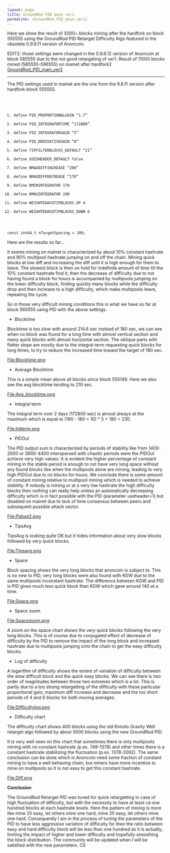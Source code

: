 ```yaml
---
layout: page
title: GroundRod PID main ver1
permalink: /GroundRod_PID_main_ver1/
---
```


Here we show the result of 5000+ blocks mining after the hardfork on block 555555 using the GroundRod PID Retarget Difficulty Algo featured in the obsolete 0.9.6.11 version of Anoncoin.

EDIT2: those settings were changed in the 0.9.6.12 version of Anoncoin at block 585555 due to the not good retargeting of ver1. Result of 11000 blocks mined (585555-596555) on mainet after hardfork2 [GroundRod_PID_main_ver2](/GroundRod_PID_main_ver2 "wikilink")

------------------------------------------------------------------------

The PID settings used in mainet are the one from the 9.6.11 version after hardfork-block 555555.

<code>

1.  define PID_PROPORTIONALGAIN “1.7”
2.  define PID_INTEGRATORTIME “172800”
3.  define PID_INTEGRATORGAIN “5”
4.  define PID_DERIVATIVEGAIN “0”
5.  define TIPFILTERBLOCKS_DEFAULT “21”
6.  define USESHEADER_DEFAULT false
7.  define NMAXDIFFINCREASE “200”
8.  define NMAXDIFFDECREASE “170”
9.  define DMININTEGRATOR 170
10. define DMAXINTEGRATOR 190
11. define WEIGHTEDAVGTIPBLOCKS_UP 4
12. define WEIGHTEDAVGTIPBLOCKS_DOWN 6

const int64_t nTargetSpacing = 180; </code>

Here are the results so far...

It seems mining on mainet is characterized by about 10% constant hashrate and 90% multipool hashrate jumping on and off the chain. Mining quick blocks at low diff and increasing the diff until it is high enough for them to leave. The slowest block is then on hold for indefinite amount of time till the 10% constant hashrate find it, then the decrease of difficulty due to not having found a block for hours is accompanied by multipools jumping on the lower difficulty block, finding quickly many blocks while the difficulty drop and then increase to a high difficulty, which make multipools leave, repeating the cycle.

So in those very difficult mining conditions this is what we have so far at block 560555 using PID with the above settings.

-   Blocktime

Blocktime is too slow with around 214.6 sec instead of 180 sec, we can see when no block was found for a long time with almost vertical section and many quick blocks with almost horizontal section. The oblique parts with flatter slope are mostly due to the integral term requesting quick blocks for long times, to try to reduce the increased time toward the target of 180 sec.

[<File:Blocktime.png>](/File:Blocktime.png "wikilink")

-   Average Blocktime

This is a simple mean above all blocks since block 555149. Here we also see the avg blocktime tending to 210 sec.

[<File:Avg_blocktime.png>](/File:Avg_blocktime.png "wikilink")

-   Integral term

The integral term over 2 days (172800 sec) is almost always at the maximum which is equal to (190 - 180 = 10) \* 5 + 180 = 230.

[<File:Intterm.png>](/File:Intterm.png "wikilink")

-   PIDOut

The PID output sum is characterized by periods of stability like from 1400-2000 or 3800-4400 interspersed with chaotic periods were the PIDOut achieve very high values. It is evident the higher percentage of constant mining in the stable period is enough to not have very long space without any found blocks like when the multipools alone are mining, leading to very high PIDOut due to no blocks for hours. We conclude there is some amount of constant mining relative to multipool mining which is needed to achieve stability. If nobody is mining or at a very low hashrate the high difficulty blocks then nothing can really help unless an automatically decreasing difficulty which is in fact possible with the PID (parameter useheader=1) but disabled on mainet due to lack of time consensus between peers and subsequent possible attack vector.

[<File:Pidout2.png>](/File:Pidout2.png "wikilink")

-   TipsAvg

TipsAvg is looking quite OK but it hides information about very slow blocks followed by very quick blocks.

[<File:Tipsavg.png>](/File:Tipsavg.png "wikilink")

-   Space

Block spacing shows the very long blocks that anoncoin is subject to. This is no new to PID, very long blocks were also found with KGW due to the same multipools inconstant hashrate. The difference between KGW and PID is PID gives much less quick block than KGW which gave around 140 at a time.

[<File:Space.png>](/File:Space.png "wikilink")

-   Space zoom

[<File:Spacezoom.png>](/File:Spacezoom.png "wikilink")

A zoom on the space chart shows the very quick blocks following the very long blocks. This is of course due to conjugated effect of decrease of difficulty by the PID to remove the impact of the long block and increased hashrate due to multipools jumping onto the chain to get the easy difficulty blocks.

-   Log of difficulty

A logarithm of difficulty shows the extent of variation of difficulty between the slow difficult block and the quick easy blocks. We can see there is two order of magnitudes between those two extremes which is a lot. This is partly due to a too strong retargetting of the difficulty with these particular proportional gain, maximum diff increase and decrease and the too short periods of 4 and 6 blocks for both moving averages.

[<File:Difficultylog.png>](/File:Difficultylog.png "wikilink")

-   Difficulty chart

The difficulty chart shows 400 blocks using the old Kimoto Gravity Well retarget algo followed by about 5000 blocks using the new GroundRod PID.

It is very well seen on this chart that sometimes there is only multipools mining with no constant hashrate (p.ex. 749-1378) and other times there is a constant hashrate stabilizing the fluctuation (p.ex. 1378-2092). The same conclusion can be done which is Anoncoin need some fraction of constant mining to have a well behaving chain, but miners have more incentive to mine on multipools so it is not easy to get this constant hashrate.

[<File:Diff.png>](/File:Diff.png "wikilink")

**Conclusion**

The GroundRod Retarget PID was tuned for quick retargetting in case of high fluctuation of difficulty, but with the necessity to have at least ca one hundred blocks at each hashrate levels. Here the pattern of mining is more like mine 25 easy, let others mine one hard, mine 25 easy, let others mine one hard. Consequently I am in the process of tuning the parameters of the PID to have less aggressive variation of difficulty for then the ratio between easy and hard difficulty block will be less than one hundred as it is actually, limiting the impact of higher and lower difficulty and hopefully smoothing the block distribution. The community will be updated when I will be satisfied with the new parameters. CS